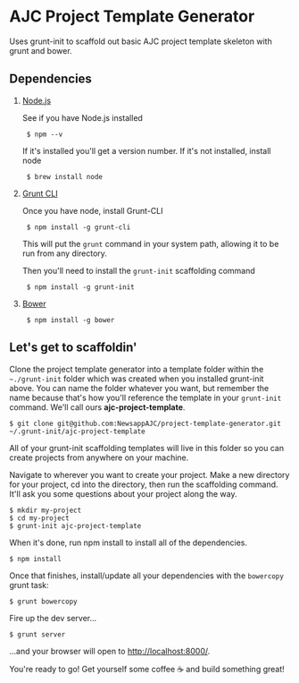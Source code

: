 # AJC Project Template Generator

Uses grunt-init to scaffold out basic AJC project template skeleton with grunt and bower.

## Dependencies

1. [Node.js](https://nodejs.org/)
	
	See if you have Node.js installed
		
		$ npm --v
		
	If it's installed you'll get a version number. If it's not installed, install node

		$ brew install node

2. [Grunt CLI](http://gruntjs.com/getting-started)
	
	Once you have node, install Grunt-CLI

		$ npm install -g grunt-cli

	This will put the `` grunt `` command in your system path, allowing it to be run from any directory.

	Then you'll need to install the `` grunt-init `` scaffolding command

		$ npm install -g grunt-init

3. [Bower](http://bower.io/)
	
		$ npm install -g bower


## Let's get to scaffoldin'

Clone the project template generator into a template folder within the `` ~./grunt-init `` folder which was created when you installed grunt-init above. You can name the folder whatever you want, but remember the name because that's how you'll reference the template in your ``grunt-init`` command. We'll call ours **ajc-project-template**.

	$ git clone git@github.com:NewsappAJC/project-template-generator.git ~/.grunt-init/ajc-project-template

All of your grunt-init scaffolding templates will live in this folder so you can create projects from anywhere on your machine.

Navigate to wherever you want to create your project. Make a new directory for your project, cd into the directory, then run the scaffolding command. It'll ask you some questions about your project along the way.
	
	$ mkdir my-project
	$ cd my-project
	$ grunt-init ajc-project-template
	
When it's done, run npm install to install all of the dependencies.

	$ npm install

Once that finishes, install/update all your dependencies with the `` bowercopy `` grunt task:

	$ grunt bowercopy

Fire up the dev server...

	$ grunt server

...and your browser will open to [http://localhost:8000/](http://localhost:8000/).

You're ready to go! Get yourself some coffee  ☕️  and build something great!

